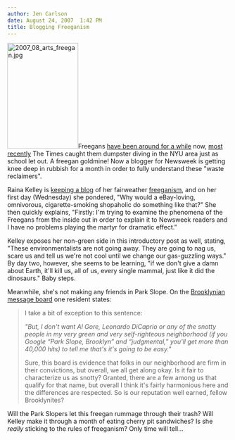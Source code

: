```yaml
---
author: Jen Carlson
date: August 24, 2007  1:42 PM
title: Blogging Freeganism
---
```


<p><img alt="2007_08_arts_freegan.jpg" src="https://web.archive.org/web/20110521105142im_/http://gothamist.com/attachments/arts_jen/2007_08_arts_freegan.jpg" width="161" height="240" class="right">Freegans <a href="https://web.archive.org/web/20110521105142/http://gothamist.com/2004/10/12/free_to_be_a_freegan.php">have been around for a while</a> now, <a href="https://web.archive.org/web/20110521105142/http://gothamist.com/2007/06/21/dumpster_diving.php">most recently</a> The Times caught them dumpster diving in the NYU area just as school let out. A freegan goldmine! Now a blogger for Newsweek is getting knee deep in rubbish for a month in order to fully understand these &quot;waste reclaimers&quot;. </p>

<p>Raina Kelley is <a href="https://web.archive.org/web/20110521105142/http://blog.newsweek.com/blogs/freegangirl">keeping a blog</a> of her fairweather <a href="https://web.archive.org/web/20110521105142/http://freegan.info/">freeganism</a>, and on her first day (Wednesday) she pondered, &quot;Why would a eBay-loving, omnivorous, cigarette-smoking shopaholic do something like that?&quot; She then quickly explains, &quot;Firstly: I&apos;m trying to examine the phenomena of the Freegans from the inside out in order to explain it to Newsweek readers and I have no problems playing the martyr for dramatic effect.&quot;</p>

<p>Kelley exposes her non-green side in this introductory post as well, stating, &quot;These environmentalists are not going away. They are going to nag us, scare us and tell us we&apos;re not cool until we change our gas-guzzling ways.&quot; By day two, however, she seems to be learning, &quot;if we don&apos;t give a damn about Earth, it&apos;ll kill us, all of us, every single mammal, just like it did the dinosaurs.&quot; Baby steps. </p>

<p>Meanwhile, she&apos;s not making any friends in Park Slope. On the <a href="https://web.archive.org/web/20110521105142/http://brooklynian.com/forums/viewtopic.php?t=37294">Brooklynian message board</a> one resident states:</p><blockquote>I take a bit of exception to this sentence:<p></p>

<p><em>&quot;But, I don&apos;t want Al Gore, Leonardo DiCaprio or any of the snotty people in my very green and very self-righteous neighborhood (if you Google &#x201C;Park Slope, Brooklyn&#x201D; and &#x201C;judgmental,&#x201D; you&apos;ll get more than 40,000 hits) to tell me that&apos;s it&apos;s going to be easy.&quot;</em></p>

<p>Sure, this board is evidence that folks in our neighborhood are firm in their convictions, but overall, we all get along okay. Is it fair to characterize us as snotty? Granted, there are a few among us that qualify for that name, but overall I think it&apos;s fairly harmonious here and the differences are respected. So is our reputation well earned, fellow Brooklynites?</p></blockquote>Will the Park Slopers let this freegan rummage through their trash? Will Kelley make it through a month of eating cherry pit sandwiches? Is she <em>really</em> sticking to the rules of freeganism? Only time will tell...<p></p>